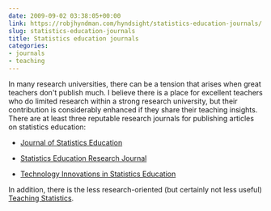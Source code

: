 ```yaml
---
date: 2009-09-02 03:38:05+00:00
link: https://robjhyndman.com/hyndsight/statistics-education-journals/
slug: statistics-education-journals
title: Statistics education journals
categories:
- journals
- teaching
---
```


In many research universities, there can be a tension that arises when great teachers don't publish much. I believe there is a place for excellent teachers who do limited research within a strong research university, but their contribution is considerably enhanced if they share their teaching insights. There are at least three reputable research journals for publishing articles on statistics education:



	
  * [Journal of Statistics Education](http://www.amstat.org/PUBLICATIONS/JSE/)

	
  * [Statistics Education Research Journal](http://www.stat.auckland.ac.nz/serj/)

	
  * [Technology Innovations in Statistics Education](http://repositories.cdlib.org/uclastat/cts/tise/)


In addition, there is the less research-oriented (but certainly not less useful)  [Teaching Statistics](http://www.rsscse.org.uk/ts/).
